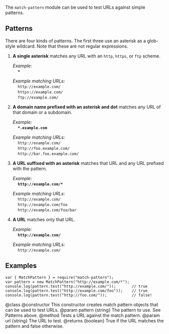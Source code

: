 The `match-pattern` module can be used to test URLs against simple patterns.


Patterns
--------

There are four kinds of patterns.  The first three use an asterisk as a
glob-style wildcard.  Note that these are not regular expressions.

1.   **A single asterisk** matches any URL with an `http`, `https`, or `ftp`
     scheme.

     *Example:*<br>
     &nbsp;&nbsp;&nbsp;&nbsp;**`*`**

     *Example matching URLs:*<br>
     &nbsp;&nbsp;&nbsp;&nbsp;`http://example.com/`<br>
     &nbsp;&nbsp;&nbsp;&nbsp;`https://example.com/`<br>
     &nbsp;&nbsp;&nbsp;&nbsp;`ftp://example.com/`

2.   **A domain name prefixed with an asterisk and dot** matches any URL of that
     domain or a subdomain.

     *Example:*<br>
     &nbsp;&nbsp;&nbsp;&nbsp;**`*.example.com`**

     *Example matching URLs:*<br>
     &nbsp;&nbsp;&nbsp;&nbsp;`http://example.com/`<br>
     &nbsp;&nbsp;&nbsp;&nbsp;`http://foo.example.com/`<br>
     &nbsp;&nbsp;&nbsp;&nbsp;`http://bar.foo.example.com/`

3.   **A URL suffixed with an asterisk** matches that URL and any URL prefixed
     with the pattern.

     *Example:*<br>
     &nbsp;&nbsp;&nbsp;&nbsp;**`http://example.com/*`**

     *Example matching URLs:*<br>
     &nbsp;&nbsp;&nbsp;&nbsp;`http://example.com/`<br>
     &nbsp;&nbsp;&nbsp;&nbsp;`http://example.com/foo`<br>
     &nbsp;&nbsp;&nbsp;&nbsp;`http://example.com/foo/bar`

4.   **A URL** matches only that URL.

     *Example:*<br>
     &nbsp;&nbsp;&nbsp;&nbsp;**`http://example.com/`**

     *Example matching URLs:*<br>
     &nbsp;&nbsp;&nbsp;&nbsp;`http://example.com/`


Examples
--------

    var { MatchPattern } = require("match-pattern");
    var pattern = new MatchPattern("http://example.com/*");
    console.log(pattern.test("http://example.com/"));       // true
    console.log(pattern.test("http://example.com/foo"));    // true
    console.log(pattern.test("http://foo.com/"));           // false!

<api name="MatchPattern">
@class
<api name="MatchPattern">
@constructor
  This constructor creates match pattern objects that can be used to test URLs.
@param pattern {string}
  The pattern to use.  See Patterns above.
</api>

<api name="test">
@method
  Tests a URL against the match pattern.
@param url {string}
  The URL to test.
@returns {boolean}
  True if the URL matches the pattern and false otherwise.
</api>
</api>
